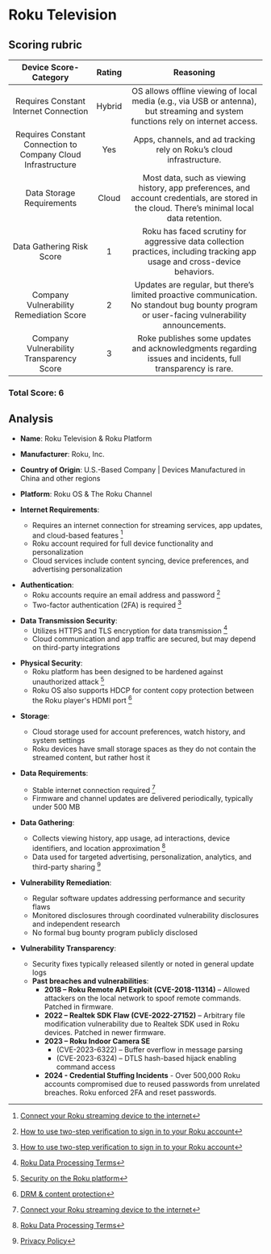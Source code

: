 # Roku Television

## Scoring rubric
| Device Score-Category |  Rating | Reasoning | 
| :---: | :---: | :---: | 
| Requires Constant Internet Connection | Hybrid | OS allows offline viewing of local media (e.g., via USB or antenna), but streaming and system functions rely on internet access. |
| Requires Constant Connection to Company Cloud Infrastructure | Yes | Apps, channels, and ad tracking rely on Roku’s cloud infrastructure. |
| Data Storage Requirements | Cloud | Most data, such as viewing history, app preferences, and account credentials, are stored in the cloud. There’s minimal local data retention. |
| Data Gathering Risk Score | 1 | Roku has faced scrutiny for aggressive data collection practices, including tracking app usage and cross-device behaviors. |
| Company Vulnerability Remediation Score | 2 | Updates are regular, but there’s limited proactive communication. No standout bug bounty program or user-facing vulnerability announcements. |
| Company Vulnerability Transparency Score | 3 | Roke publishes some updates and acknowledgments regarding issues and incidents, full transparency is rare. | 

### Total Score: 6

## Analysis  
- **Name**: Roku Television & Roku Platform
- **Manufacturer**: Roku, Inc.
- **Country of Origin**: U.S.-Based Company | Devices Manufactured in China and other regions
- **Platform**: Roku OS & The Roku Channel

- **Internet Requirements**:  
    - Requires an internet connection for streaming services, app updates, and cloud-based features [^1]
    - Roku account required for full device functionality and personalization 
    - Cloud services include content syncing, device preferences, and advertising personalization

[^1]: [Connect your Roku streaming device to the internet](https://support.roku.com/article/115015760328)

- **Authentication**:  
    - Roku accounts require an email address and password [^2]
    - Two-factor authentication (2FA) is required [^2]
 
[^2]: [How to use two-step verification to sign in to your Roku account](https://support.roku.com/article/22482363662103)

- **Data Transmission Security**:  
    - Utilizes HTTPS and TLS encryption for data transmission [^3]
    - Cloud communication and app traffic are secured, but may depend on third-party integrations
  
[^3]: [Roku Data Processing Terms](https://docs.roku.com/published/dataprocessingterms/en/gb)

- **Physical Security**:  
    - Roku platform has been designed to be hardened against unauthorized attack [^4]
    - Roku OS also supports HDCP for content copy protection between the Roku player's HDMI port [^7]

[^4]: [Security on the Roku platform](https://developer.roku.com/docs/features/security.md)
[^7]: [DRM & content protection](https://developer.roku.com/docs/specs/media/content-protection.md)

- **Storage**:  
    - Cloud storage used for account preferences, watch history, and system settings
    - Roku devices have small storage spaces as they do not contain the streamed content, but rather host it

- **Data Requirements**:  
    - Stable internet connection required [^1]
    - Firmware and channel updates are delivered periodically, typically under 500 MB

- **Data Gathering**:  
    - Collects viewing history, app usage, ad interactions, device identifiers, and location approximation [^5]
    - Data used for targeted advertising, personalization, analytics, and third-party sharing [^6]

[^5]: [Roku Data Processing Terms](https://docs.roku.com/published/dataprocessingterms/en/gb)
[^6]: [Privacy Policy](https://docs.roku.com/published/userprivacypolicy)

- **Vulnerability Remediation**:  
    - Regular software updates addressing performance and security flaws  
    - Monitored disclosures through coordinated vulnerability disclosures and independent research
    - No formal bug bounty program publicly disclosed 

- **Vulnerability Transparency**:  
    - Security fixes typically released silently or noted in general update logs
    - **Past breaches and vulnerabilities**:  
        - **2018 – Roku Remote API Exploit (CVE-2018-11314)** – Allowed attackers on the local network to spoof remote commands. Patched in firmware.
        - **2022 – Realtek SDK Flaw (CVE-2022-27152)** – Arbitrary file modification vulnerability due to Realtek SDK used in Roku devices. Patched in newer firmware.
        - **2023 – Roku Indoor Camera SE**
           - (CVE-2023-6322) – Buffer overflow in message parsing
           - (CVE-2023-6324) – DTLS hash-based hijack enabling command access
        - **2024 - Credential Stuffing Incidents** - Over 500,000 Roku accounts compromised due to reused passwords from unrelated breaches. Roku enforced 2FA and reset passwords.
